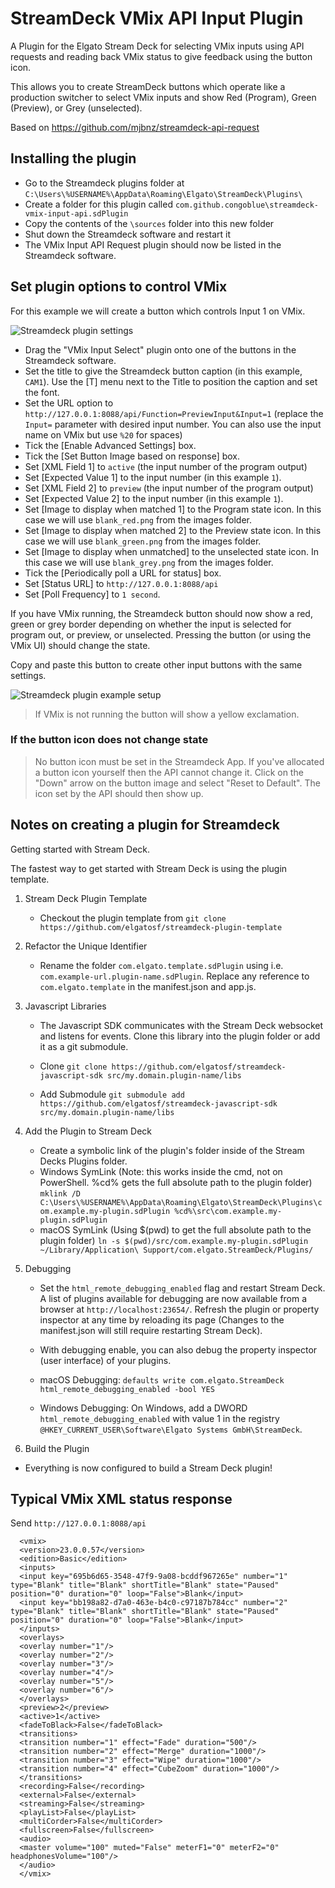 # StreamDeck VMix API Input Plugin

A Plugin for the Elgato Stream Deck for selecting VMix inputs using API requests and reading back VMix status to give feedback using the button icon.

This allows you to create StreamDeck buttons which operate like a production switcher to select VMix inputs and show Red (Program), Green (Preview), or Grey (unselected).

Based on https://github.com/mjbnz/streamdeck-api-request

## Installing the plugin

* Go to the Streamdeck plugins folder at `C:\Users\%USERNAME%\AppData\Roaming\Elgato\StreamDeck\Plugins\`
* Create a folder for this plugin called `com.github.congoblue\streamdeck-vmix-input-api.sdPlugin`
* Copy the contents of the `\sources` folder into this new folder
* Shut down the Streamdeck software and restart it
* The VMix Input API Request plugin should now be listed in the Streamdeck software.

## Set plugin options to control VMix

For this example we will create a button which controls Input 1 on VMix.

![Streamdeck plugin settings](apibutton1.png)

* Drag the "VMix Input Select" plugin onto one of the buttons in the Streamdeck software.
* Set the title to give the Streamdeck button caption (in this example, `CAM1`). Use the [T] menu next to the Title to position the caption and set the font.
* Set the URL option to `http://127.0.0.1:8088/api/Function=PreviewInput&Input=1` (replace the `Input=` parameter with desired input number. You can also use the input name on VMix but use `%20` for spaces)
* Tick the [Enable Advanced Settings] box.
* Tick the [Set Button Image based on response] box.
* Set [XML Field 1] to `active` (the input number of the program output)
* Set [Expected Value 1] to the input number (in this example `1`).
* Set [XML Field 2] to `preview` (the input number of the program output)
* Set [Expected Value 2] to the input number (in this example `1`).
* Set [Image to display when matched 1] to the Program state icon. In this case we will use `blank_red.png` from the images folder. 
* Set [Image to display when matched 2] to the Preview state icon. In this case we will use `blank_green.png` from the images folder.
* Set [Image to display when unmatched] to the unselected state icon. In this case we will use `blank_grey.png` from the images folder.
* Tick the [Periodically poll a URL for status] box.
* Set [Status URL] to `http://127.0.0.1:8088/api`
* Set [Poll Frequency] to `1 second`.

If you have VMix running, the Streamdeck button should now show a red, green or grey border depending on whether the input is selected for program out, or preview, or unselected. Pressing the button (or using the VMix UI) should change the state.

Copy and paste this button to create other input buttons with the same settings.

![Streamdeck plugin example setup](example.jpg)

> If VMix is not running the button will show a yellow exclamation.

### If the button icon does not change state

> No button icon must be set in the Streamdeck App. If you've allocated a button icon yourself then the API cannot change it. Click on the "Down" arrow on the button image and select "Reset to Default". The icon set by the API should then show up.

## Notes on creating a plugin for Streamdeck

Getting started with Stream Deck.

The fastest way to get started with Stream Deck is using the plugin template.
1.  Stream Deck Plugin Template
    * Checkout the plugin template from 
 `git clone https://github.com/elgatosf/streamdeck-plugin-template`

2. Refactor the Unique Identifier
   * Rename the folder `com.elgato.template.sdPlugin` using i.e. `com.example-url.plugin-name.sdPlugin`. Replace any reference to `com.elgato.template` in the manifest.json and app.js.
3. Javascript Libraries
   * The Javascript SDK communicates with the Stream Deck websocket and listens for events. Clone this library into the plugin folder or add it as a git submodule.
   * Clone
`git clone https://github.com/elgatosf/streamdeck-javascript-sdk src/my.domain.plugin-name/libs`

   * Add Submodule
`git submodule add https://github.com/elgatosf/streamdeck-javascript-sdk src/my.domain.plugin-name/libs`
4. Add the Plugin to Stream Deck
   * Create a symbolic link of the plugin's folder inside of the Stream Decks Plugins folder.
   * Windows SymLink
(Note: this works inside the cmd, not on PowerShell.
 %cd% gets the full absolute path to the plugin folder)
`mklink /D C:\Users\%USERNAME%\AppData\Roaming\Elgato\StreamDeck\Plugins\com.example.my-plugin.sdPlugin %cd%\src\com.example.my-plugin.sdPlugin`
   * macOS SymLink
(Using \$(pwd) to get the full absolute path to the plugin folder)
`ln -s $(pwd)/src/com.example.my-plugin.sdPlugin ~/Library/Application\ Support/com.elgato.StreamDeck/Plugins/`
5. Debugging
   * Set the `html_remote_debugging_enabled` flag and restart Stream Deck. A list of plugins available for debugging are now available from a browser at `http://localhost:23654/`. Refresh the plugin or property inspector at any time by reloading its page (Changes to the manifest.json will still require restarting Stream Deck).
   * With debugging enable, you can also debug the property inspector (user interface) of your plugins. 

   * macOS Debugging:
`defaults write com.elgato.StreamDeck html_remote_debugging_enabled -bool YES`
   * Windows Debugging: 
On Windows, add a DWORD `html_remote_debugging_enabled` with value 1 in the registry `@HKEY_CURRENT_USER\Software\Elgato Systems GmbH\StreamDeck`.

6. Build the Plugin
*  Everything is now configured to build a Stream Deck plugin!


## Typical VMix XML status response

Send `http://127.0.0.1:8088/api`

```
  <vmix>
  <version>23.0.0.57</version>
  <edition>Basic</edition>
  <inputs>
  <input key="695b6d65-3548-47f9-9a08-bcddf967265e" number="1" type="Blank" title="Blank" shortTitle="Blank" state="Paused" position="0" duration="0" loop="False">Blank</input>
  <input key="bb198a82-d7a0-463e-b4c0-c97187b784cc" number="2" type="Blank" title="Blank" shortTitle="Blank" state="Paused" position="0" duration="0" loop="False">Blank</input>
  </inputs>
  <overlays>
  <overlay number="1"/>
  <overlay number="2"/>
  <overlay number="3"/>
  <overlay number="4"/>
  <overlay number="5"/>
  <overlay number="6"/>
  </overlays>
  <preview>2</preview>
  <active>1</active>
  <fadeToBlack>False</fadeToBlack>
  <transitions>
  <transition number="1" effect="Fade" duration="500"/>
  <transition number="2" effect="Merge" duration="1000"/>
  <transition number="3" effect="Wipe" duration="1000"/>
  <transition number="4" effect="CubeZoom" duration="1000"/>
  </transitions>
  <recording>False</recording>
  <external>False</external>
  <streaming>False</streaming>
  <playList>False</playList>
  <multiCorder>False</multiCorder>
  <fullscreen>False</fullscreen>
  <audio>
  <master volume="100" muted="False" meterF1="0" meterF2="0" headphonesVolume="100"/>
  </audio>
  </vmix>
```  